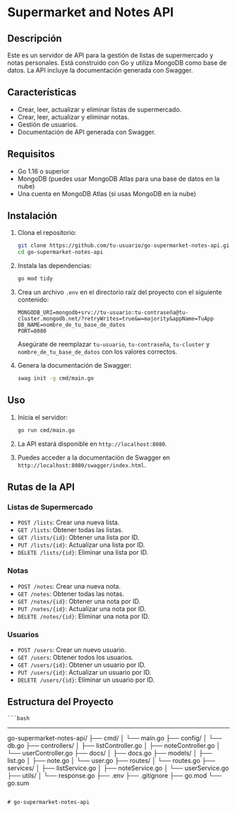 # Supermarket and Notes API

## Descripción

Este es un servidor de API para la gestión de listas de supermercado y notas personales. Está construido con Go y utiliza MongoDB como base de datos. La API incluye la documentación generada con Swagger.

## Características

- Crear, leer, actualizar y eliminar listas de supermercado.
- Crear, leer, actualizar y eliminar notas.
- Gestión de usuarios.
- Documentación de API generada con Swagger.

## Requisitos

- Go 1.16 o superior
- MongoDB (puedes usar MongoDB Atlas para una base de datos en la nube)
- Una cuenta en MongoDB Atlas (si usas MongoDB en la nube)

## Instalación

1. Clona el repositorio:

   ```bash
   git clone https://github.com/tu-usuario/go-supermarket-notes-api.git
   cd go-supermarket-notes-api
   ```

2. Instala las dependencias:

   ```bash
   go mod tidy
   ```

3. Crea un archivo `.env` en el directorio raíz del proyecto con el siguiente contenido:

   ```env
   MONGODB_URI=mongodb+srv://tu-usuario:tu-contraseña@tu-cluster.mongodb.net/?retryWrites=true&w=majority&appName=TuApp
   DB_NAME=nombre_de_tu_base_de_datos
   PORT=8080
   ```

   Asegúrate de reemplazar `tu-usuario`, `tu-contraseña`, `tu-cluster` y `nombre_de_tu_base_de_datos` con los valores correctos.

4. Genera la documentación de Swagger:

   ```bash
   swag init -g cmd/main.go
   ```

## Uso

1. Inicia el servidor:

   ```bash
   go run cmd/main.go
   ```

2. La API estará disponible en `http://localhost:8080`.

3. Puedes acceder a la documentación de Swagger en `http://localhost:8080/swagger/index.html`.

## Rutas de la API

### Listas de Supermercado

- `POST /lists`: Crear una nueva lista.
- `GET /lists`: Obtener todas las listas.
- `GET /lists/{id}`: Obtener una lista por ID.
- `PUT /lists/{id}`: Actualizar una lista por ID.
- `DELETE /lists/{id}`: Eliminar una lista por ID.

### Notas

- `POST /notes`: Crear una nueva nota.
- `GET /notes`: Obtener todas las notas.
- `GET /notes/{id}`: Obtener una nota por ID.
- `PUT /notes/{id}`: Actualizar una nota por ID.
- `DELETE /notes/{id}`: Eliminar una nota por ID.

### Usuarios

- `POST /users`: Crear un nuevo usuario.
- `GET /users`: Obtener todos los usuarios.
- `GET /users/{id}`: Obtener un usuario por ID.
- `PUT /users/{id}`: Actualizar un usuario por ID.
- `DELETE /users/{id}`: Eliminar un usuario por ID.

## Estructura del Proyecto

    ```bash

---

go-supermarket-notes-api/
├── cmd/
│ └── main.go
├── config/
│ └── db.go
├── controllers/
│ ├── listController.go
│ ├── noteController.go
│ └── userController.go
├── docs/
│ ├── docs.go
├── models/
│ ├── list.go
│ ├── note.go
│ └── user.go
├── routes/
│ └── routes.go
├── services/
│ ├── listService.go
│ ├── noteService.go
│ └── userService.go
├── utils/
│ └── response.go
├── .env
├── .gitignore
├── go.mod
└── go.sum
```

# go-supermarket-notes-api
